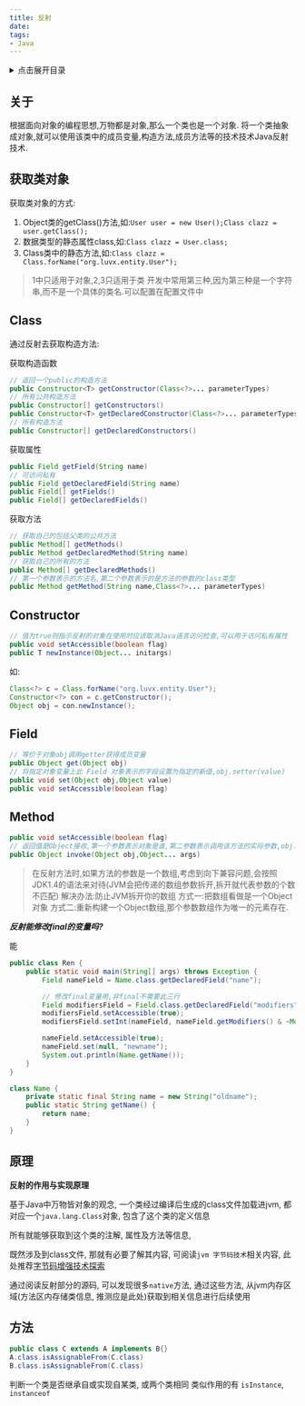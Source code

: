 ```yaml
---
title: 反射
date:
tags:
- Java
---
```

<details>
<summary>点击展开目录</summary>
<!-- TOC -->

- [关于](#关于)
- [获取类对象](#获取类对象)
- [Class](#class)
- [Constructor](#constructor)
- [Field](#field)
- [Method](#method)
- [原理](#原理)

<!-- /TOC -->
</details>

## 关于

根据面向对象的编程思想,万物都是对象,那么一个类也是一个对象.
将一个类抽象成对象,就可以使用该类中的成员变量,构造方法,成员方法等的技术技术Java反射技术.

## 获取类对象

获取类对象的方式:

1. Object类的getClass()方法,如:`User user = new User();Class clazz = user.getClass();`
2. 数据类型的静态属性class,如:`Class clazz = User.class;`
3. Class类中的静态方法,如:`Class clazz = Class.forName("org.luvx.entity.User");`

> 1中只适用于对象,2,3只适用于类
> 开发中常用第三种,因为第三种是一个字符串,而不是一个具体的类名.可以配置在配置文件中

## Class

通过反射去获取构造方法:

获取构造函数

```Java
// 返回一个public的构造方法
public Constructor<T> getConstructor(Class<?>... parameterTypes)
// 所有公共构造方法
public Constructor[] getConstructors()
public Constructor<T> getDeclaredConstructor(Class<?>... parameterTypes)
// 所有构造方法
public Constructor[] getDeclaredConstructors()
```

获取属性

```Java
public Field getField(String name)
// 可访问私有
public Field getDeclaredField(String name)
public Field[] getFields()
public Field[] getDeclaredFields()
```

获取方法

```Java
// 获取自己的包括父类的公共方法
public Method[] getMethods()
public Method getDeclaredMethod(String name)
// 获取自己的所有的方法
public Method[] getDeclaredMethods()
// 第一个参数表示的方法名,第二个参数表示的是方法的参数的class类型
public Method getMethod(String name,Class<?>... parameterTypes)
```

## Constructor

```Java
// 值为true则指示反射的对象在使用时应该取消Java语言访问检查,可以用于访问私有属性
public void setAccessible(boolean flag)
public T newInstance(Object... initargs)
```
如:
```Java
Class<?> c = Class.forName("org.luvx.entity.User");
Constructor<?> con = c.getConstructor();
Object obj = con.newInstance();
```

## Field

```Java
// 等价于对象obj调用getter获得成员变量
public Object get(Object obj)
// 将指定对象变量上此 Field 对象表示的字段设置为指定的新值,obj.setter(value)
public void set(Object obj,Object value)
public void setAccessible(boolean flag)
```

## Method

```Java
public void setAccessible(boolean flag)
// 返回值是Object接收,第一个参数表示对象是谁,第二参数表示调用该方法的实际参数,obj.xx(args)
public Object invoke(Object obj,Object... args)
```

> 在反射方法时,如果方法的参数是一个数组,考虑到向下兼容问题,会按照JDK1.4的语法来对待(JVM会把传递的数组参数拆开,拆开就代表参数的个数不匹配)
> 解决办法:防止JVM拆开你的数组
> 方式一:把数组看做是一个Object对象
> 方式二:重新构建一个Object数组,那个参数数组作为唯一的元素存在.


***反射能修改final的变量吗?***

能

```Java
public class Ren {
    public static void main(String[] args) throws Exception {
        Field nameField = Name.class.getDeclaredField("name");

        // 修改final变量用,非final不需要此三行
        Field modifiersField = Field.class.getDeclaredField("modifiers");
        modifiersField.setAccessible(true);
        modifiersField.setInt(nameField, nameField.getModifiers() & ~Modifier.FINAL);

        nameField.setAccessible(true);
        nameField.set(null, "newname");
        System.out.println(Name.getName());
    }
}

class Name {
    private static final String name = new String("oldname");
    public static String getName() {
        return name;
    }
}
```

## 原理

**反射的作用与实现原理**

基于Java中万物皆对象的观念, 一个类经过编译后生成的class文件加载进jvm, 都对应一个`java.lang.Class`对象, 包含了这个类的定义信息

所有就能够获取到这个类的注解, 属性及方法等信息,

既然涉及到class文件, 那就有必要了解其内容, 可阅读`jvm 字节码技术`相关内容, 此处推荐[字节码增强技术探索](https://tech.meituan.com/2019/09/05/java-bytecode-enhancement.html)

通过阅读反射部分的源码, 可以发现很多`native`方法, 通过这些方法, 从jvm内存区域(方法区内存储类信息, 推测应是此处)获取到相关信息进行后续使用

## 方法

```Java
public class C extends A implements B{}
A.class.isAssignableFrom(C.class)
B.class.isAssignableFrom(C.class)
```
判断一个类是否继承自或实现自某类, 或两个类相同
类似作用的有 `isInstance`, `instanceof`
